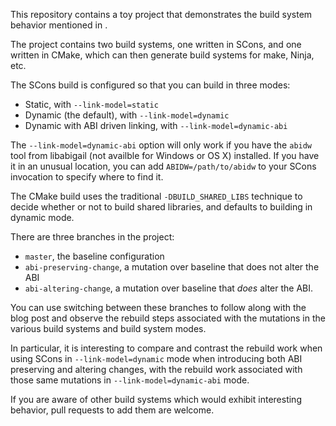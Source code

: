 This repository contains a toy project that demonstrates the build
system behavior mentioned in <LINK>.

The project contains two build systems, one written in SCons, and one
written in CMake, which can then generate build systems for make,
Ninja, etc.

The SCons build is configured so that you can build in three modes:

- Static, with `--link-model=static`
- Dynamic (the default), with `--link-model=dynamic`
- Dynamic with ABI driven linking, with `--link-model=dynamic-abi`

The `--link-model=dynamic-abi` option will only work if you have the
`abidw` tool from libabigail (not availble for Windows or OS X)
installed. If you have it in an unusual location, you can add
`ABIDW=/path/to/abidw` to your SCons invocation to specify where to
find it.

The CMake build uses the traditional `-DBUILD_SHARED_LIBS` technique
to decide whether or not to build shared libraries, and defaults to
building in dynamic mode.

There are three branches in the project:

- `master`, the baseline configuration
- `abi-preserving-change`, a mutation over baseline that does not alter the ABI
- `abi-altering-change`, a mutation over baseline that *does* alter the ABI.

You can use switching between these branches to follow along with the
blog post and observe the rebuild steps associated with the mutations
in the various build systems and build system modes.

In particular, it is interesting to compare and contrast the rebuild
work when using SCons in `--link-model=dynamic` mode when introducing
both ABI preserving and altering changes, with the rebuild work
associated with those same mutations in `--link-model=dynamic-abi`
mode.

If you are aware of other build systems which would exhibit
interesting behavior, pull requests to add them are welcome.
